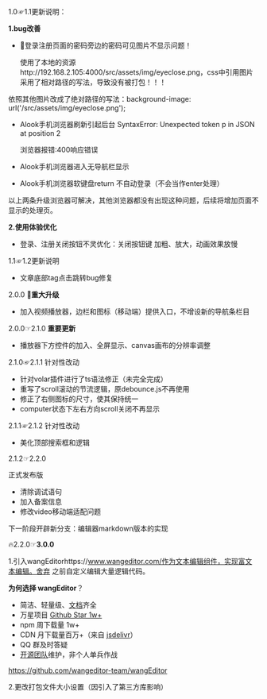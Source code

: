 1.0☞1.1更新说明：

**1.bug改善**

+ :imp:登录注册页面的密码旁边的密码可见图片不显示问题！

  使用了本地的资源http://192.168.2.105:4000/src/assets/img/eyeclose.png，css中引用图片采用了相对路径的写法，导致没有被打包！！！

依照其他图片改成了绝对路径的写法：background-image: url('/src/assets/img/eyeclose.png');



+ Alook手机浏览器刷新引起后台 SyntaxError: Unexpected token p in JSON at position 2

  浏览器报错:400响应错误

+ Alook手机浏览器进入无导航栏显示

+ Alook手机浏览器软键盘return 不自动登录（不会当作enter处理）

以上两条升级浏览器可解决，其他浏览器都没有出现这种问题，后续将增加页面不显示的处理页。



**2.使用体验优化**

+ 登录、注册关闭按钮不灵优化：关闭按钮键 加粗、放大，动画效果放慢



1.1☞1.2更新说明

+ 文章底部tag点击跳转bug修复



2.0.0 :gift:**重大升级**

+ 加入视频播放器，边栏和图标（移动端）提供入口，不增设新的导航条栏目

2.0.0☞2.1.0  **重要更新**

+ 播放器下方控件的加入、全屏显示、canvas画布的分辨率调整

2.1.0☞2.1.1 针对性改动

+ 针对volar插件进行了ts语法修正（未完全完成）
+ 重写了scroll滚动的节流逻辑，原debounce.js不再使用
+ 修正了右侧图标的尺寸，使其保持统一
+ computer状态下左右方向scroll关闭不再显示

2.1.1☞2.1.2 针对性改动

+ 美化顶部搜索框和逻辑



2.1.2☞2.2.0

正式发布版

+ 清除调试语句
+ 加入备案信息
+ 修改video移动端适配问题

下一阶段开辟新分支：编辑器markdown版本的实现



:fire:2.2.0☞**3.0.0**

1.引入wangEditorhttps://www.wangeditor.com/作为文本编辑组件，实现富文本编辑。舍弃 之前自定义编辑大量逻辑代码。

**为何选择 wangEditor**？

- 简洁、轻量级、[文档](https://www.wangeditor.com/doc/)齐全
- 万星项目 [Github Star 1w+](https://github.com/wangeditor-team/wangEditor/releases)
- npm 周下载量 1w+
- CDN 月下载量百万+（来自 [jsdelivr](https://www.jsdelivr.com/package/npm/wangeditor)）
- QQ 群及时答疑
- [开源团队](https://www.wangeditor.com/doc/#开发人员)维护，非个人单兵作战

https://github.com/wangeditor-team/wangEditor

2.更改打包文件大小设置（因引入了第三方库影响）

